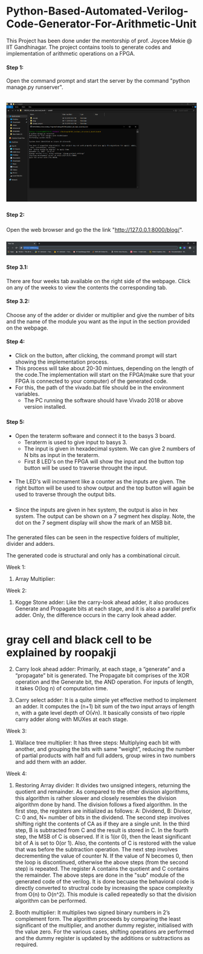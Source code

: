 # Python-Based-Automated-Verilog-Code-Generator-For-Arithmetic-Unit
This Project has been done under the mentorship of prof. Joycee Mekie @ IIT Gandhinagar. The project contains tools to generate codes and implementation of arithmetic operations on a FPGA. 

#### Step 1: 
Open the command prompt and start the server by the command "python manage.py runserver".
#####
######
![alt text](https://github.com/adityatripathiiit/Python-Based-Automated-Verilog-Code-Generator-For-Arithmetic-Unit/blob/master/screenshots/manage_py.png)
#####
#####
#### Step 2:
###
Open the web browser and go the the link "http://127.0.0.1:8000/blog/".
###
####
![alt text](https://github.com/adityatripathiiit/Python-Based-Automated-Verilog-Code-Generator-For-Arithmetic-Unit/blob/master/screenshots/address_link.png)
####
####

#### Step 3.1: 
####
There are four weeks tab available on the right side of the webpage. Click on any of the weeks to view the contents the corresponding tab.
####

#### Step 3.2:
####
Choose any of the adder or divider or multiplier and give the number of bits and the name of the module you want as the input in the section provided on the webpage.
####
#### Step 4: 
####
* Click on the button, after clicking, the command prompt will start showing the implementation process. 
* This process will take about 20-30 mintues, depending on the length of the code.The implementation will start on the FPGA(make sure that your FPGA is connected to your computer) of the generated code. 
* For this, the path of the vivado.bat file should be in the environment variables. 
  * The PC running the software should have Vivado 2018 or above version installed. 
###

####
#### Step 5: 
####
* Open the teraterm software and connect it to the basys 3 board.
  * Teraterm is used to give input to basys 3. 
  * The input is given in hexadecimal system. We can give 2 numbers of  N bits as input in the teraterm. 
  * First 8 LED's on the FPGA will show the input and the button top button will be used to traverse throught the input. 
####
####
   * The LED's will increament like a counter as the inputs are given. The right button will be used to show output and the top button        will again be used to traverse through the output bits.

#####

  * Since the inputs are given in hex system, the output is also in hex system. The output can be shown on a 7 segment hex display.         Note, the dot on the 7 segment display will show the mark of an MSB bit. 
###

The generated files can be seen in the respective folders of multipler, divider and adders.

The generated code is structural and only has a combinational circuit.

Week 1:
1. Array Multiplier: 


Week 2:
1. Kogge Stone adder: 
Like the carry-look ahead adder, it also produces Generate and Propagate bits at each stage, and it is also a parallel prefix adder. Only, the difference occurs in the carry look ahead adder.

# gray cell and black cell to be explained by roopakji

2. Carry look ahead adder:
Primarily, at each stage, a “generate” and a “propagate” bit is generated. The Propagate bit comprises of the XOR operation and the Generate bit, the AND operation. For inputs of length, it takes O(log n) of computation time.

3. Carry select adder: It is a quite simple yet effective method to implement an adder. It computes the (n+1) bit sum of the two input arrays of length n, with a gate level depth of O(√n). It basically consists of two ripple carry adder along with MUXes at each stage.

Week 3:
1. Wallace tree multiplier: It has three steps: Multiplying each bit with another, and grouping the bits with same “weight”, reducing the number of partial products with half and full adders, group wires in two numbers and add them with an adder.

Week 4:
1. Restoring Array divider:
It divides two unsigned integers, returning the quotient and remainder. As compared to the other division algorithms, this algorithm is rather slower and closely resembles the division algorithm done by hand. The division follows a fixed algorithm. 
In the first step, the registers are initialized as follows: A: Dividend, B: Divisor, C: 0 and, N= number of bits in the dividend.
The second step involves shifting right the contents of CA as if they are a single unit. In the third step, B is subtracted from C and the result is stored in C. In the fourth step, the MSB of C is observed. If it is 1(or 0), then the least significant bit of A is set to 0(or 1). Also, the contents of C is restored with the value that was before the subtraction operation. The next step involves decrementing the value of counter N. If the value of N becomes 0, then the loop is discontinued, otherwise the above steps (from the second step) is repeated. The register A contains the quotient and C contains the remainder. 
The above steps are done in the "sub" module of the generated code of the verilog. It is done becuase the behavioral code is directly converted to structral code by increasing the space complexity from O(n) to O(n^2).
This module is called repeatedly so that the division algorithm can be performed. 

2. Booth multiplier: 
It multiplies two signed binary numbers in 2’s complement form. The algorithm proceeds by comparing the least significant of the multiplier, and another dummy register, initialised with the value zero. For the various cases, shifting operations are performed and the dummy register is updated by the additions or subtractions as required.
